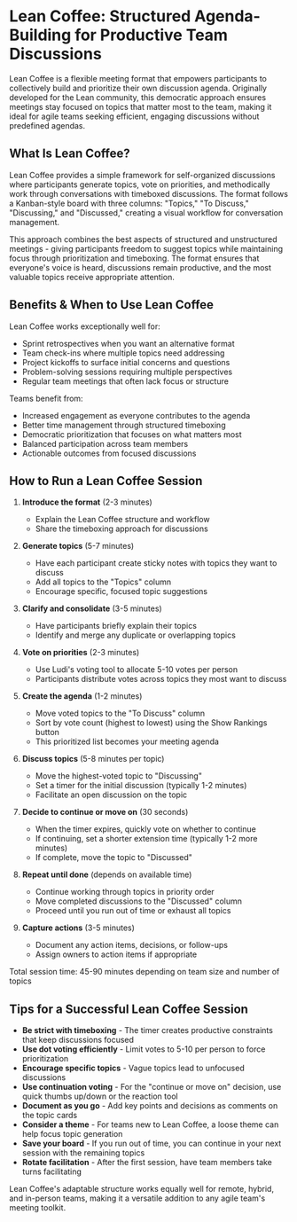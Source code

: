 # Lean Coffee: Structured Agenda-Building for Productive Team Discussions

Lean Coffee is a flexible meeting format that empowers participants to collectively build and prioritize their own discussion agenda. Originally developed for the Lean community, this democratic approach ensures meetings stay focused on topics that matter most to the team, making it ideal for agile teams seeking efficient, engaging discussions without predefined agendas.

## What Is Lean Coffee?

Lean Coffee provides a simple framework for self-organized discussions where participants generate topics, vote on priorities, and methodically work through conversations with timeboxed discussions. The format follows a Kanban-style board with three columns: "Topics," "To Discuss," "Discussing," and "Discussed," creating a visual workflow for conversation management.

This approach combines the best aspects of structured and unstructured meetings - giving participants freedom to suggest topics while maintaining focus through prioritization and timeboxing. The format ensures that everyone's voice is heard, discussions remain productive, and the most valuable topics receive appropriate attention.

## Benefits & When to Use Lean Coffee

Lean Coffee works exceptionally well for:

- Sprint retrospectives when you want an alternative format
- Team check-ins where multiple topics need addressing
- Project kickoffs to surface initial concerns and questions
- Problem-solving sessions requiring multiple perspectives
- Regular team meetings that often lack focus or structure

Teams benefit from:

- Increased engagement as everyone contributes to the agenda
- Better time management through structured timeboxing
- Democratic prioritization that focuses on what matters most
- Balanced participation across team members
- Actionable outcomes from focused discussions

## How to Run a Lean Coffee Session

1. **Introduce the format** (2-3 minutes)

   - Explain the Lean Coffee structure and workflow
   - Share the timeboxing approach for discussions

2. **Generate topics** (5-7 minutes)

   - Have each participant create sticky notes with topics they want to discuss
   - Add all topics to the "Topics" column
   - Encourage specific, focused topic suggestions

3. **Clarify and consolidate** (3-5 minutes)

   - Have participants briefly explain their topics
   - Identify and merge any duplicate or overlapping topics

4. **Vote on priorities** (2-3 minutes)

   - Use Ludi's voting tool to allocate 5-10 votes per person
   - Participants distribute votes across topics they most want to discuss

5. **Create the agenda** (1-2 minutes)

   - Move voted topics to the "To Discuss" column
   - Sort by vote count (highest to lowest) using the Show Rankings button
   - This prioritized list becomes your meeting agenda

6. **Discuss topics** (5-8 minutes per topic)

   - Move the highest-voted topic to "Discussing"
   - Set a timer for the initial discussion (typically 1-2 minutes)
   - Facilitate an open discussion on the topic

7. **Decide to continue or move on** (30 seconds)

   - When the timer expires, quickly vote on whether to continue
   - If continuing, set a shorter extension time (typically 1-2 more minutes)
   - If complete, move the topic to "Discussed"

8. **Repeat until done** (depends on available time)

   - Continue working through topics in priority order
   - Move completed discussions to the "Discussed" column
   - Proceed until you run out of time or exhaust all topics

9. **Capture actions** (3-5 minutes)
   - Document any action items, decisions, or follow-ups
   - Assign owners to action items if appropriate

Total session time: 45-90 minutes depending on team size and number of topics

## Tips for a Successful Lean Coffee Session

- **Be strict with timeboxing** - The timer creates productive constraints that keep discussions focused
- **Use dot voting efficiently** - Limit votes to 5-10 per person to force prioritization
- **Encourage specific topics** - Vague topics lead to unfocused discussions
- **Use continuation voting** - For the "continue or move on" decision, use quick thumbs up/down or the reaction tool
- **Document as you go** - Add key points and decisions as comments on the topic cards
- **Consider a theme** - For teams new to Lean Coffee, a loose theme can help focus topic generation
- **Save your board** - If you run out of time, you can continue in your next session with the remaining topics
- **Rotate facilitation** - After the first session, have team members take turns facilitating

Lean Coffee's adaptable structure works equally well for remote, hybrid, and in-person teams, making it a versatile addition to any agile team's meeting toolkit.
